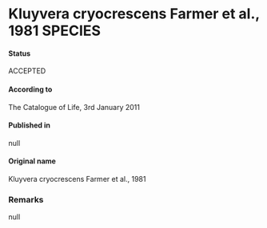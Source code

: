 # Kluyvera cryocrescens Farmer et al., 1981 SPECIES

#### Status
ACCEPTED

#### According to
The Catalogue of Life, 3rd January 2011

#### Published in
null

#### Original name
Kluyvera cryocrescens Farmer et al., 1981

### Remarks
null
